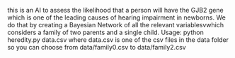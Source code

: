  this is an AI to assess the likelihood that a person will have the GJB2 gene which is one of the leading causes of hearing impairment in newborns. 
 We do that by creating a Bayesian Network of all the relevant variablesvwhich considers a family of two parents and a single child.
 Usage: python heredity.py data.csv
  where data.csv is one of the csv files in the data folder so you can choose from data/family0.csv to data/family2.csv
